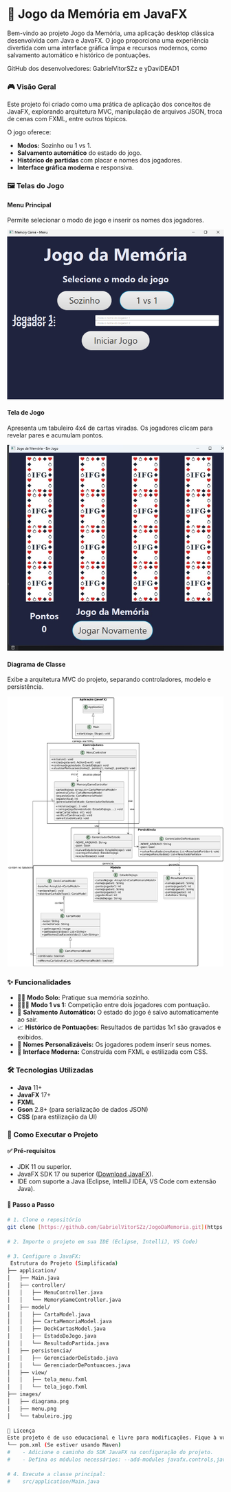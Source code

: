 # 🧠 Jogo da Memória em JavaFX

Bem-vindo ao projeto Jogo da Memória, uma aplicação desktop clássica desenvolvida com Java e JavaFX. O jogo proporciona uma experiência divertida com uma interface gráfica limpa e recursos modernos, como salvamento automático e histórico de pontuações.

GitHub dos desenvolvedores: GabrielVitorSZz e yDaviDEAD1

### 🎮 Visão Geral

Este projeto foi criado como uma prática de aplicação dos conceitos de JavaFX, explorando arquitetura MVC, manipulação de arquivos JSON, troca de cenas com FXML, entre outros tópicos.

O jogo oferece:

* **Modos:** Sozinho ou 1 vs 1.
* **Salvamento automático** do estado do jogo.
* **Histórico de partidas** com placar e nomes dos jogadores.
* **Interface gráfica moderna** e responsiva.

### 🖼️ Telas do Jogo

#### Menu Principal

Permite selecionar o modo de jogo e inserir os nomes dos jogadores.

![Tela do Menu Principal](images/menu.png)

#### Tela de Jogo

Apresenta um tabuleiro 4x4 de cartas viradas. Os jogadores clicam para revelar pares e acumulam pontos.

![Tela do Jogo em Andamento](images/tabuleiro.jpg)

#### Diagrama de Classe

Exibe a arquitetura MVC do projeto, separando controladores, modelo e persistência.

![Diagrama UML do Projeto](images/diagrama.png)


### ✨ Funcionalidades

* 🧍‍♂️ **Modo Solo:** Pratique sua memória sozinho.
* 🧑‍🤝‍🧑 **Modo 1 vs 1:** Competição entre dois jogadores com pontuação.
* 💾 **Salvamento Automático:** O estado do jogo é salvo automaticamente ao sair.
* 📈 **Histórico de Pontuações:** Resultados de partidas 1x1 são gravados e exibidos.
* 📝 **Nomes Personalizáveis:** Os jogadores podem inserir seus nomes.
* 🎨 **Interface Moderna:** Construída com FXML e estilizada com CSS.

### 🛠️ Tecnologias Utilizadas

* **Java** 11+
* **JavaFX** 17+
* **FXML**
* **Gson** 2.8+ (para serialização de dados JSON)
* **CSS** (para estilização da UI)

### 🚀 Como Executar o Projeto

#### ✅ Pré-requisitos

* JDK 11 ou superior.
* JavaFX SDK 17 ou superior ([Download JavaFX](https://gluonhq.com/products/javafx/)).
* IDE com suporte a Java (Eclipse, IntelliJ IDEA, VS Code com extensão Java).

#### 🧪 Passo a Passo

```bash
# 1. Clone o repositório
git clone [https://github.com/GabrielVitorSZz/JogoDaMemoria.git](https://github.com/GabrielVitorSZz/JogoDaMemoria.git)

# 2. Importe o projeto em sua IDE (Eclipse, IntelliJ, VS Code)

# 3. Configure o JavaFX:
 Estrutura do Projeto (Simplificada)
├── application/
│   ├── Main.java
│   ├── controller/
│   │   ├── MenuController.java
│   │   └── MemoryGameController.java
│   ├── model/
│   │   ├── CartaModel.java
│   │   ├── CartaMemoriaModel.java
│   │   ├── DeckCartasModel.java
│   │   ├── EstadoDoJogo.java
│   │   └── ResultadoPartida.java
│   ├── persistencia/
│   │   ├── GerenciadorDeEstado.java
│   │   └── GerenciadorDePontuacoes.java
│   ├── view/
│   │   ├── tela_menu.fxml
│   │   └── tela_jogo.fxml
├── images/
│   ├── diagrama.png
│   ├── menu.png
│   └── tabuleiro.jpg

📄 Licença
Este projeto é de uso educacional e livre para modificações. Fique à vontade para usar e aprimorar!
└── pom.xml (Se estiver usando Maven)
#    - Adicione o caminho do SDK JavaFX na configuração do projeto.
#    - Defina os módulos necessários: --add-modules javafx.controls,javafx.fxml

# 4. Execute a classe principal:
#    src/application/Main.java
